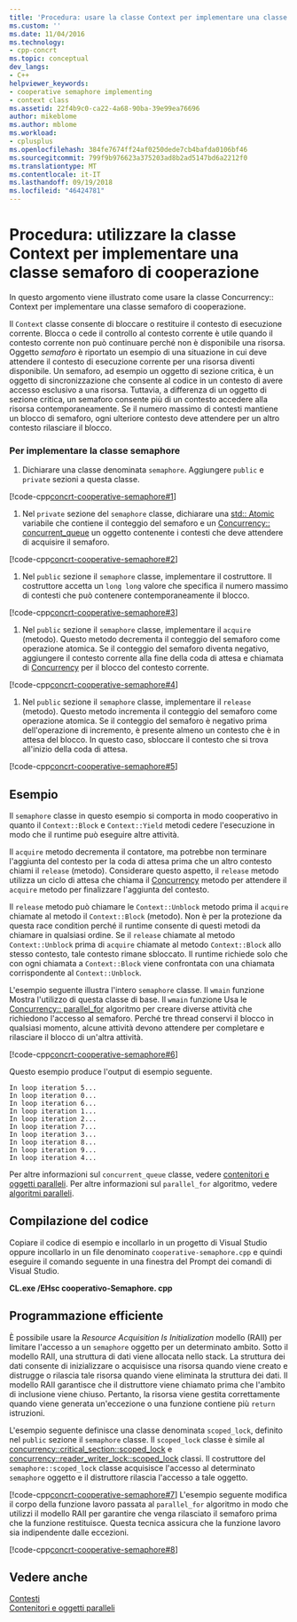```yaml
---
title: 'Procedura: usare la classe Context per implementare una classe semaforo di cooperazione | Microsoft Docs'
ms.custom: ''
ms.date: 11/04/2016
ms.technology:
- cpp-concrt
ms.topic: conceptual
dev_langs:
- C++
helpviewer_keywords:
- cooperative semaphore implementing
- context class
ms.assetid: 22f4b9c0-ca22-4a68-90ba-39e99ea76696
author: mikeblome
ms.author: mblome
ms.workload:
- cplusplus
ms.openlocfilehash: 384fe7674ff24af0250dede7cb4bafda0106bf46
ms.sourcegitcommit: 799f9b976623a375203ad8b2ad5147bd6a2212f0
ms.translationtype: MT
ms.contentlocale: it-IT
ms.lasthandoff: 09/19/2018
ms.locfileid: "46424781"
---
```

# <a name="how-to-use-the-context-class-to-implement-a-cooperative-semaphore"></a>Procedura: utilizzare la classe Context per implementare una classe semaforo di cooperazione

In questo argomento viene illustrato come usare la classe Concurrency:: Context per implementare una classe semaforo di cooperazione.

Il `Context` classe consente di bloccare o restituire il contesto di esecuzione corrente. Blocca o cede il controllo al contesto corrente è utile quando il contesto corrente non può continuare perché non è disponibile una risorsa. Oggetto *semaforo* è riportato un esempio di una situazione in cui deve attendere il contesto di esecuzione corrente per una risorsa diventi disponibile. Un semaforo, ad esempio un oggetto di sezione critica, è un oggetto di sincronizzazione che consente al codice in un contesto di avere accesso esclusivo a una risorsa. Tuttavia, a differenza di un oggetto di sezione critica, un semaforo consente più di un contesto accedere alla risorsa contemporaneamente. Se il numero massimo di contesti mantiene un blocco di semaforo, ogni ulteriore contesto deve attendere per un altro contesto rilasciare il blocco.

### <a name="to-implement-the-semaphore-class"></a>Per implementare la classe semaphore

1. Dichiarare una classe denominata `semaphore`. Aggiungere `public` e `private` sezioni a questa classe.

[!code-cpp[concrt-cooperative-semaphore#1](../../parallel/concrt/codesnippet/cpp/how-to-use-the-context-class-to-implement-a-cooperative-semaphore_1.cpp)]

1. Nel `private` sezione del `semaphore` classe, dichiarare una [std:: Atomic](../../standard-library/atomic-structure.md) variabile che contiene il conteggio del semaforo e un [Concurrency:: concurrent_queue](../../parallel/concrt/reference/concurrent-queue-class.md) un oggetto contenente i contesti che deve attendere di acquisire il semaforo.

[!code-cpp[concrt-cooperative-semaphore#2](../../parallel/concrt/codesnippet/cpp/how-to-use-the-context-class-to-implement-a-cooperative-semaphore_2.cpp)]

1. Nel `public` sezione il `semaphore` classe, implementare il costruttore. Il costruttore accetta un `long long` valore che specifica il numero massimo di contesti che può contenere contemporaneamente il blocco.

[!code-cpp[concrt-cooperative-semaphore#3](../../parallel/concrt/codesnippet/cpp/how-to-use-the-context-class-to-implement-a-cooperative-semaphore_3.cpp)]

1. Nel `public` sezione il `semaphore` classe, implementare il `acquire` (metodo). Questo metodo decrementa il conteggio del semaforo come operazione atomica. Se il conteggio del semaforo diventa negativo, aggiungere il contesto corrente alla fine della coda di attesa e chiamata di [Concurrency](reference/context-class.md#block) per il blocco del contesto corrente.

[!code-cpp[concrt-cooperative-semaphore#4](../../parallel/concrt/codesnippet/cpp/how-to-use-the-context-class-to-implement-a-cooperative-semaphore_4.cpp)]

1. Nel `public` sezione il `semaphore` classe, implementare il `release` (metodo). Questo metodo incrementa il conteggio del semaforo come operazione atomica. Se il conteggio del semaforo è negativo prima dell'operazione di incremento, è presente almeno un contesto che è in attesa del blocco. In questo caso, sbloccare il contesto che si trova all'inizio della coda di attesa.

[!code-cpp[concrt-cooperative-semaphore#5](../../parallel/concrt/codesnippet/cpp/how-to-use-the-context-class-to-implement-a-cooperative-semaphore_5.cpp)]

## <a name="example"></a>Esempio

Il `semaphore` classe in questo esempio si comporta in modo cooperativo in quanto il `Context::Block` e `Context::Yield` metodi cedere l'esecuzione in modo che il runtime può eseguire altre attività.

Il `acquire` metodo decrementa il contatore, ma potrebbe non terminare l'aggiunta del contesto per la coda di attesa prima che un altro contesto chiami il `release` (metodo). Considerare questo aspetto, il `release` metodo utilizza un ciclo di attesa che chiama il [Concurrency](reference/context-class.md#yield) metodo per attendere il `acquire` metodo per finalizzare l'aggiunta del contesto.

Il `release` metodo può chiamare le `Context::Unblock` metodo prima il `acquire` chiamate al metodo il `Context::Block` (metodo). Non è per la protezione da questa race condition perché il runtime consente di questi metodi da chiamare in qualsiasi ordine. Se il `release` chiamate al metodo `Context::Unblock` prima di `acquire` chiamate al metodo `Context::Block` allo stesso contesto, tale contesto rimane sbloccato. Il runtime richiede solo che con ogni chiamata a `Context::Block` viene confrontata con una chiamata corrispondente al `Context::Unblock`.

L'esempio seguente illustra l'intero `semaphore` classe. Il `wmain` funzione Mostra l'utilizzo di questa classe di base. Il `wmain` funzione Usa le [Concurrency:: parallel_for](reference/concurrency-namespace-functions.md#parallel_for) algoritmo per creare diverse attività che richiedono l'accesso al semaforo. Perché tre thread conservi il blocco in qualsiasi momento, alcune attività devono attendere per completare e rilasciare il blocco di un'altra attività.

[!code-cpp[concrt-cooperative-semaphore#6](../../parallel/concrt/codesnippet/cpp/how-to-use-the-context-class-to-implement-a-cooperative-semaphore_6.cpp)]

Questo esempio produce l'output di esempio seguente.

```Output
In loop iteration 5...
In loop iteration 0...
In loop iteration 6...
In loop iteration 1...
In loop iteration 2...
In loop iteration 7...
In loop iteration 3...
In loop iteration 8...
In loop iteration 9...
In loop iteration 4...
```

Per altre informazioni sul `concurrent_queue` classe, vedere [contenitori e oggetti paralleli](../../parallel/concrt/parallel-containers-and-objects.md). Per altre informazioni sul `parallel_for` algoritmo, vedere [algoritmi paralleli](../../parallel/concrt/parallel-algorithms.md).

## <a name="compiling-the-code"></a>Compilazione del codice

Copiare il codice di esempio e incollarlo in un progetto di Visual Studio oppure incollarlo in un file denominato `cooperative-semaphore.cpp` e quindi eseguire il comando seguente in una finestra del Prompt dei comandi di Visual Studio.

**CL.exe /EHsc cooperativo-Semaphore. cpp**

## <a name="robust-programming"></a>Programmazione efficiente

È possibile usare la *Resource Acquisition Is Initialization* modello (RAII) per limitare l'accesso a un `semaphore` oggetto per un determinato ambito. Sotto il modello RAII, una struttura di dati viene allocata nello stack. La struttura dei dati consente di inizializzare o acquisisce una risorsa quando viene creato e distrugge o rilascia tale risorsa quando viene eliminata la struttura dei dati. Il modello RAII garantisce che il distruttore viene chiamato prima che l'ambito di inclusione viene chiuso. Pertanto, la risorsa viene gestita correttamente quando viene generata un'eccezione o una funzione contiene più `return` istruzioni.

L'esempio seguente definisce una classe denominata `scoped_lock`, definito nel `public` sezione il `semaphore` classe. Il `scoped_lock` classe è simile al [concurrency::critical_section::scoped_lock](reference/critical-section-class.md#critical_section__scoped_lock_class) e [concurrency::reader_writer_lock::scoped_lock](reference/reader-writer-lock-class.md#scoped_lock_class) classi. Il costruttore del `semaphore::scoped_lock` classe acquisisce l'accesso al determinato `semaphore` oggetto e il distruttore rilascia l'accesso a tale oggetto.

[!code-cpp[concrt-cooperative-semaphore#7](../../parallel/concrt/codesnippet/cpp/how-to-use-the-context-class-to-implement-a-cooperative-semaphore_7.cpp)]
L'esempio seguente modifica il corpo della funzione lavoro passata al `parallel_for` algoritmo in modo che utilizzi il modello RAII per garantire che venga rilasciato il semaforo prima che la funzione restituisce. Questa tecnica assicura che la funzione lavoro sia indipendente dalle eccezioni.

[!code-cpp[concrt-cooperative-semaphore#8](../../parallel/concrt/codesnippet/cpp/how-to-use-the-context-class-to-implement-a-cooperative-semaphore_8.cpp)]

## <a name="see-also"></a>Vedere anche

[Contesti](../../parallel/concrt/contexts.md)<br/>
[Contenitori e oggetti paralleli](../../parallel/concrt/parallel-containers-and-objects.md)

